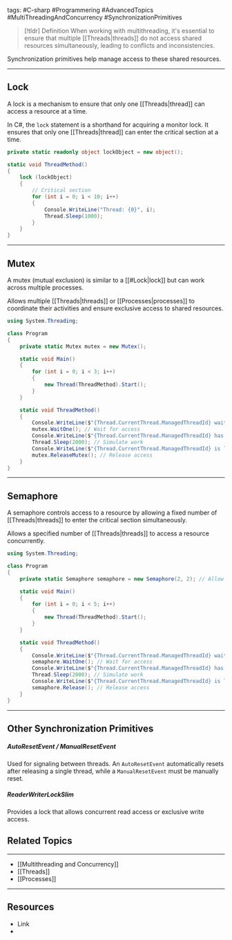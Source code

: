 tags: #C-sharp #Programmering #AdvancedTopics #MultiThreadingAndConcurrency #SynchronizationPrimitives

> [!tldr] Definition
> When working with multithreading, it's essential to ensure that multiple [[Threads|threads]] do not access shared resources simultaneously, leading to conflicts and inconsistencies. 

Synchronization primitives help manage access to these shared resources. 

---

## Lock
A lock is a mechanism to ensure that only one [[Threads|thread]] can access a resource at a time.

In C#, the `lock` statement is a shorthand for acquiring a monitor lock. It ensures that only one [[Threads|thread]] can enter the critical section at a time.

```csharp
private static readonly object lockObject = new object();

static void ThreadMethod()
{
    lock (lockObject)
    {
        // Critical section
        for (int i = 0; i < 10; i++)
        {
            Console.WriteLine("Thread: {0}", i);
            Thread.Sleep(1000);
        }
    }
}
```

---

## Mutex
A mutex (mutual exclusion) is similar to a [[#Lock|lock]] but can work across multiple processes.

Allows multiple [[Threads|threads]] or [[Processes|processes]] to coordinate their activities and ensure exclusive access to shared resources.

```csharp
using System.Threading;

class Program
{
    private static Mutex mutex = new Mutex();

    static void Main()
    {
        for (int i = 0; i < 3; i++)
        {
            new Thread(ThreadMethod).Start();
        }
    }

    static void ThreadMethod()
    {
        Console.WriteLine($"{Thread.CurrentThread.ManagedThreadId} waiting to enter critical section...");
        mutex.WaitOne(); // Wait for access
        Console.WriteLine($"{Thread.CurrentThread.ManagedThreadId} has entered critical section.");
        Thread.Sleep(2000); // Simulate work
        Console.WriteLine($"{Thread.CurrentThread.ManagedThreadId} is leaving critical section.");
        mutex.ReleaseMutex(); // Release access
    }
}
```

---

## Semaphore
A semaphore controls access to a resource by allowing a fixed number of [[Threads|threads]] to enter the critical section simultaneously.

Allows a specified number of [[Threads|threads]] to access a resource concurrently.

```csharp
using System.Threading;

class Program
{
    private static Semaphore semaphore = new Semaphore(2, 2); // Allow up to 2 threads

    static void Main()
    {
        for (int i = 0; i < 5; i++)
        {
            new Thread(ThreadMethod).Start();
        }
    }

    static void ThreadMethod()
    {
        Console.WriteLine($"{Thread.CurrentThread.ManagedThreadId} waiting to enter critical section...");
        semaphore.WaitOne(); // Wait for access
        Console.WriteLine($"{Thread.CurrentThread.ManagedThreadId} has entered critical section.");
        Thread.Sleep(2000); // Simulate work
        Console.WriteLine($"{Thread.CurrentThread.ManagedThreadId} is leaving critical section.");
        semaphore.Release(); // Release access
    }
}
```

---

## Other Synchronization Primitives
##### AutoResetEvent / ManualResetEvent
Used for signaling between threads. An `AutoResetEvent` automatically resets after releasing a single thread, while a `ManualResetEvent` must be manually reset.

##### ReaderWriterLockSlim 
Provides a lock that allows concurrent read access or exclusive write access.

## Related Topics
---
- [[Multithreading and Concurrency]]
- [[Threads]]
- [[Processes]]

---

## Resources
- Link
- 
